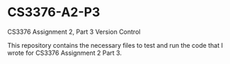 # CS3376-A2-P3
CS3376 Assignment 2, Part 3 Version Control

This repository contains the necessary files to test and run the code that I wrote for CS3376 Assignment 2 Part 3.

